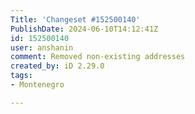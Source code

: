 ```yaml
---
Title: 'Changeset #152500140'
PublishDate: 2024-06-10T14:12:41Z
id: 152500140
user: anshanin
comment: Removed non-existing addresses
created_by: iD 2.29.0
tags:
- Montenegro

---
```

